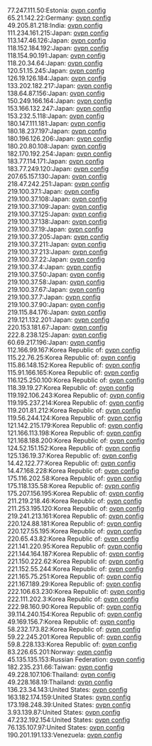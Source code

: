 77.247.111.50:Estonia: [ovpn config](vpn/77_247_111_50.ovpn)  
65.21.142.22:Germany: [ovpn config](vpn/65_21_142_22.ovpn)  
49.205.81.218:India: [ovpn config](vpn/49_205_81_218.ovpn)  
111.234.161.215:Japan: [ovpn config](vpn/111_234_161_215.ovpn)  
113.147.46.126:Japan: [ovpn config](vpn/113_147_46_126.ovpn)  
118.152.184.192:Japan: [ovpn config](vpn/118_152_184_192.ovpn)  
118.154.90.191:Japan: [ovpn config](vpn/118_154_90_191.ovpn)  
118.20.34.64:Japan: [ovpn config](vpn/118_20_34_64.ovpn)  
120.51.15.245:Japan: [ovpn config](vpn/120_51_15_245.ovpn)  
126.19.126.184:Japan: [ovpn config](vpn/126_19_126_184.ovpn)  
133.202.182.217:Japan: [ovpn config](vpn/133_202_182_217.ovpn)  
138.64.87.156:Japan: [ovpn config](vpn/138_64_87_156.ovpn)  
150.249.166.164:Japan: [ovpn config](vpn/150_249_166_164.ovpn)  
153.166.132.247:Japan: [ovpn config](vpn/153_166_132_247.ovpn)  
153.232.5.118:Japan: [ovpn config](vpn/153_232_5_118.ovpn)  
180.147.111.181:Japan: [ovpn config](vpn/180_147_111_181.ovpn)  
180.18.237.197:Japan: [ovpn config](vpn/180_18_237_197.ovpn)  
180.196.126.206:Japan: [ovpn config](vpn/180_196_126_206.ovpn)  
180.20.80.108:Japan: [ovpn config](vpn/180_20_80_108.ovpn)  
182.170.192.254:Japan: [ovpn config](vpn/182_170_192_254.ovpn)  
183.77.114.171:Japan: [ovpn config](vpn/183_77_114_171.ovpn)  
183.77.249.120:Japan: [ovpn config](vpn/183_77_249_120.ovpn)  
207.65.157.130:Japan: [ovpn config](vpn/207_65_157_130.ovpn)  
218.47.242.251:Japan: [ovpn config](vpn/218_47_242_251.ovpn)  
219.100.37.1:Japan: [ovpn config](vpn/219_100_37_1.ovpn)  
219.100.37.108:Japan: [ovpn config](vpn/219_100_37_108.ovpn)  
219.100.37.109:Japan: [ovpn config](vpn/219_100_37_109.ovpn)  
219.100.37.125:Japan: [ovpn config](vpn/219_100_37_125.ovpn)  
219.100.37.138:Japan: [ovpn config](vpn/219_100_37_138.ovpn)  
219.100.37.19:Japan: [ovpn config](vpn/219_100_37_19.ovpn)  
219.100.37.205:Japan: [ovpn config](vpn/219_100_37_205.ovpn)  
219.100.37.211:Japan: [ovpn config](vpn/219_100_37_211.ovpn)  
219.100.37.213:Japan: [ovpn config](vpn/219_100_37_213.ovpn)  
219.100.37.22:Japan: [ovpn config](vpn/219_100_37_22.ovpn)  
219.100.37.4:Japan: [ovpn config](vpn/219_100_37_4.ovpn)  
219.100.37.50:Japan: [ovpn config](vpn/219_100_37_50.ovpn)  
219.100.37.58:Japan: [ovpn config](vpn/219_100_37_58.ovpn)  
219.100.37.67:Japan: [ovpn config](vpn/219_100_37_67.ovpn)  
219.100.37.7:Japan: [ovpn config](vpn/219_100_37_7.ovpn)  
219.100.37.90:Japan: [ovpn config](vpn/219_100_37_90.ovpn)  
219.115.84.176:Japan: [ovpn config](vpn/219_115_84_176.ovpn)  
219.121.132.201:Japan: [ovpn config](vpn/219_121_132_201.ovpn)  
220.153.181.67:Japan: [ovpn config](vpn/220_153_181_67.ovpn)  
222.8.238.125:Japan: [ovpn config](vpn/222_8_238_125.ovpn)  
60.69.217.196:Japan: [ovpn config](vpn/60_69_217_196.ovpn)  
112.166.99.167:Korea Republic of: [ovpn config](vpn/112_166_99_167.ovpn)  
115.22.76.25:Korea Republic of: [ovpn config](vpn/115_22_76_25.ovpn)  
115.86.148.152:Korea Republic of: [ovpn config](vpn/115_86_148_152.ovpn)  
115.91.166.165:Korea Republic of: [ovpn config](vpn/115_91_166_165.ovpn)  
116.125.250.100:Korea Republic of: [ovpn config](vpn/116_125_250_100.ovpn)  
118.39.19.27:Korea Republic of: [ovpn config](vpn/118_39_19_27.ovpn)  
119.192.106.243:Korea Republic of: [ovpn config](vpn/119_192_106_243.ovpn)  
119.195.237.214:Korea Republic of: [ovpn config](vpn/119_195_237_214.ovpn)  
119.201.81.212:Korea Republic of: [ovpn config](vpn/119_201_81_212.ovpn)  
119.56.244.124:Korea Republic of: [ovpn config](vpn/119_56_244_124.ovpn)  
121.142.215.179:Korea Republic of: [ovpn config](vpn/121_142_215_179.ovpn)  
121.166.113.198:Korea Republic of: [ovpn config](vpn/121_166_113_198.ovpn)  
121.168.188.200:Korea Republic of: [ovpn config](vpn/121_168_188_200.ovpn)  
124.52.151.152:Korea Republic of: [ovpn config](vpn/124_52_151_152.ovpn)  
125.136.19.37:Korea Republic of: [ovpn config](vpn/125_136_19_37.ovpn)  
14.42.122.77:Korea Republic of: [ovpn config](vpn/14_42_122_77.ovpn)  
14.47.168.228:Korea Republic of: [ovpn config](vpn/14_47_168_228.ovpn)  
175.116.202.58:Korea Republic of: [ovpn config](vpn/175_116_202_58.ovpn)  
175.118.135.58:Korea Republic of: [ovpn config](vpn/175_118_135_58.ovpn)  
175.207.156.195:Korea Republic of: [ovpn config](vpn/175_207_156_195.ovpn)  
211.219.218.46:Korea Republic of: [ovpn config](vpn/211_219_218_46.ovpn)  
211.253.195.120:Korea Republic of: [ovpn config](vpn/211_253_195_120.ovpn)  
219.241.213.161:Korea Republic of: [ovpn config](vpn/219_241_213_161.ovpn)  
220.124.88.181:Korea Republic of: [ovpn config](vpn/220_124_88_181.ovpn)  
220.127.55.195:Korea Republic of: [ovpn config](vpn/220_127_55_195.ovpn)  
220.65.43.82:Korea Republic of: [ovpn config](vpn/220_65_43_82.ovpn)  
221.141.220.95:Korea Republic of: [ovpn config](vpn/221_141_220_95.ovpn)  
221.144.164.187:Korea Republic of: [ovpn config](vpn/221_144_164_187.ovpn)  
221.150.222.62:Korea Republic of: [ovpn config](vpn/221_150_222_62.ovpn)  
221.152.55.244:Korea Republic of: [ovpn config](vpn/221_152_55_244.ovpn)  
221.165.75.251:Korea Republic of: [ovpn config](vpn/221_165_75_251.ovpn)  
221.167.189.29:Korea Republic of: [ovpn config](vpn/221_167_189_29.ovpn)  
222.106.63.230:Korea Republic of: [ovpn config](vpn/222_106_63_230.ovpn)  
222.111.202.3:Korea Republic of: [ovpn config](vpn/222_111_202_3.ovpn)  
222.98.160.90:Korea Republic of: [ovpn config](vpn/222_98_160_90.ovpn)  
39.114.240.154:Korea Republic of: [ovpn config](vpn/39_114_240_154.ovpn)  
49.169.156.7:Korea Republic of: [ovpn config](vpn/49_169_156_7.ovpn)  
58.232.173.82:Korea Republic of: [ovpn config](vpn/58_232_173_82.ovpn)  
59.22.245.201:Korea Republic of: [ovpn config](vpn/59_22_245_201.ovpn)  
59.8.228.133:Korea Republic of: [ovpn config](vpn/59_8_228_133.ovpn)  
83.226.65.201:Norway: [ovpn config](vpn/83_226_65_201.ovpn)  
45.135.135.153:Russian Federation: [ovpn config](vpn/45_135_135_153.ovpn)  
182.235.231.66:Taiwan: [ovpn config](vpn/182_235_231_66.ovpn)  
49.228.107.106:Thailand: [ovpn config](vpn/49_228_107_106.ovpn)  
49.228.168.19:Thailand: [ovpn config](vpn/49_228_168_19.ovpn)  
136.23.34.143:United States: [ovpn config](vpn/136_23_34_143.ovpn)  
163.182.174.159:United States: [ovpn config](vpn/163_182_174_159.ovpn)  
173.198.248.39:United States: [ovpn config](vpn/173_198_248_39.ovpn)  
3.93.139.87:United States: [ovpn config](vpn/3_93_139_87.ovpn)  
47.232.192.154:United States: [ovpn config](vpn/47_232_192_154.ovpn)  
76.135.107.97:United States: [ovpn config](vpn/76_135_107_97.ovpn)  
190.201.191.133:Venezuela: [ovpn config](vpn/190_201_191_133.ovpn)  
